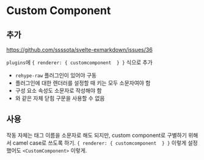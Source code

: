 # Custom Component

## 추가

https://github.com/ssssota/svelte-exmarkdown/issues/36

`plugins`에 `{ renderer: { customcomponent  } }` 식으로 추가

- `rehype-raw` 플러그인이 있어야 구동
- 플러그인에 대한 렌더러를 설정할 때 키는 모두 소문자여야 함
- 구성 요소 속성도 소문자로 작성해야 함
- <CustomButton/> 와 같은 자체 닫힘 구문을 사용할 수 없음

## 사용

작동 자체는 태그 이름을 소문자로 해도 되지만, custom component로 구별하기 위해서 camel case로 쓰도록 하기. `{ renderer: { customcomponent  } }` 이렇게 설정했어도 `<CustomComponent>` 이렇게.
